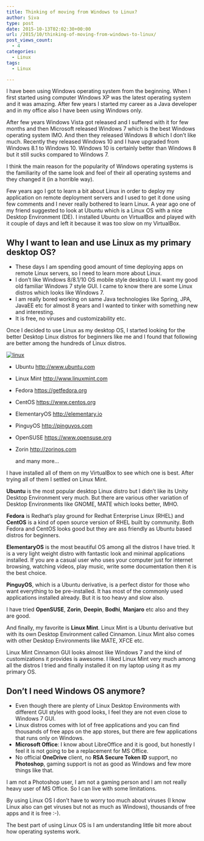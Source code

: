```yaml
---
title: Thinking of moving from Windows to Linux?
author: Siva
type: post
date: 2015-10-13T02:02:30+00:00
url: /2015/10/thinking-of-moving-from-windows-to-linux/
post_views_count:
  - 4
categories:
  - Linux
tags:
  - Linux

---
```

I have been using Windows operating system from the beginning. When I first started using computer Windows XP was the latest operating system and it was amazing. After few years I started my career as a Java developer and in my office also I have been using Windows only.
  
After few years Windows Vista got released and I suffered with it for few months and then Microsoft released Windows 7 which is the best Windows operating system IMO. And then they released Windows 8 which I don&#8217;t like much. Recently they released Windows 10 and I have upgraded from Windows 8.1 to Windows 10. Windows 10 is certainly better than Windows 8 but it still sucks compared to Windows 7.

I think the main reason for the popularity of Windows operating systems is the familiarity of the same look and feel of their all operating systems and they changed it (in a horrible way).

Few years ago I got to learn a bit about Linux in order to deploy my application on remote deployment servers and I used to get it done using few comments and I never really bothered to learn Linux. A year ago one of my friend suggested to look at Ubuntu which is a Linux OS with a nice Desktop Environment (DE). I installed Ubuntu on VirtualBox and played with it couple of days and left it because it was too slow on my VirtualBox.

## Why I want to lean and use Linux as my primary desktop OS?

  * These days I am spending good amount of time deploying apps on remote Linux servers, so I need to learn more about Linux.
  * I don&#8217;t like Windows 8/8.1/10 OS mobile style desktop UI. I want my good old familiar Windows 7 style GUI. I came to know there are some Linux distros which looks like Windows 7.
  * I am really bored working on same Java technologies like Spring, JPA, JavaEE etc for almost 8 years and I wanted to tinker with something new and interesting.
  * It is free, no viruses and customizability etc.

Once I decided to use Linux as my desktop OS, I started looking for the better Desktop Linux distros for beginners like me and I found that following are better among the hundreds of Linux distros.

[<img class="size-medium wp-image-124 aligncenter" src="https://i2.wp.com/sivalabs.in/wp-content/uploads/2015/10/linux-272x300.png?resize=272%2C300" alt="linux" data-recalc-dims="1" />][1]

  * Ubuntu <a href="http://www.ubuntu.com" target="_blank">http://www.ubuntu.com</a>
  * Linux Mint <a href="http://www.linuxmint.com" target="_blank">http://www.linuxmint.com</a>
  * Fedora <a href="https://getfedora.org" target="_blank">https://getfedora.org</a>
  * CentOS <a href="https://www.centos.org" target="_blank">https://www.centos.org</a>
  * ElementaryOS <a href="http://elementary.io" target="_blank">http://elementary.io</a>
  * PinguyOS <a href="http://pinguyos.com" target="_blank">http://pinguyos.com</a>
  * OpenSUSE <a href="https://www.opensuse.org" target="_blank">https://www.opensuse.org</a>
  * Zorin <a href="http://zorinos.com" target="_blank">http://zorinos.com</a>
  
    and many more&#8230;

I have installed all of them on my VirtualBox to see which one is best. After trying all of them I settled on Linux Mint.

**Ubuntu** is the most popular desktop Linux distro but I didn&#8217;t like its Unity Desktop Environment very much. But there are various other variation of Desktop Environments like GNOME, MATE which looks better, IMHO.

**Fedora** is Redhat&#8217;s play ground for Redhat Enterprise Linux (RHEL) and **CentOS** is a kind of open source version of RHEL built by community. Both Fedora and CentOS looks good but they are ass friendly as Ubuntu based distros for beginners.

**ElementaryOS** is the most beautiful OS among all the distros I have tried. It is a very light weight distro with fantastic look and minimal applications installed. If you are a casual user who uses your computer just for internet browsing, watching videos, play music, write some documentation then it is the best choice.

**PinguyOS**, which is a Ubuntu derivative, is a perfect distor for those who want everything to be pre-installed. It has most of the commonly used applications installed already. But it is too heavy and slow also.

I have tried **OpenSUSE**, **Zorin**, **Deepin**, **Bodhi**, **Manjaro** etc also and they are good.

And finally, my favorite is **Linux Mint**. Linux Mint is a Ubuntu derivative but with its own Desktop Environment called Cinnamon. Linux Mint also comes with other Desktop Environments like MATE, XFCE etc.
  
Linux Mint Cinnamon GUI looks almost like Windows 7 and the kind of customizations it provides is awesome. I liked Linux Mint very much among all the distros I tried and finally installed it on my laptop using it as my primary OS.

## **Don&#8217;t I need Windows OS anymore?**

  * Even though there are plenty of Linux Desktop Environments with different GUI styles with good looks, I feel they are not even close to Windows 7 GUI.
  * Linux distros comes with lot of free applications and you can find thousands of free apps on the app stores, but there are few applications that runs only on Windows.
  * **Microsoft Office**: I know about LibreOffice and it is good, but honestly I feel it is not going to be a replacement for MS Office.
  * No official **OneDrive** client, no **RSA Secure Token ID** support, no **Photoshop**, gaming support is not as good as Windows and few more things like that.

I am not a Photoshop user, I am not a gaming person and I am not really heavy user of MS Office. So I can live with some limitations.

By using Linux OS I don&#8217;t have to worry too much about viruses (I know Linux also can get viruses but not as much as Windows), thousands of free apps and it is free :-).

The best part of using Linux OS is I am understanding little bit more about how operating systems work.

 [1]: https://i1.wp.com/sivalabs.in/wp-content/uploads/2015/10/linux.png